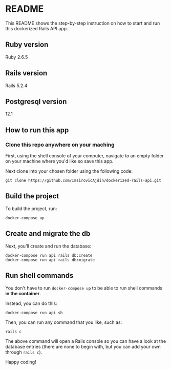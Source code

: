 # README

This README shows the step-by-step instruction on how to start and run this dockerized Rails API app.

## Ruby version

Ruby 2.6.5

## Rails version

Rails 5.2.4

## Postgresql version

12.1

## How to run this app


### Clone this repo anywhere on your maching

First, using the shell console of your computer, navigate to an empty folder on your machine where you'd like so save this app.

Next clone into your chosen folder using the following code:
```
git clone https://github.com/ImsirovicAjdin/dockerized-rails-api.git
```

## Build the project

To build the project, run:
```
docker-compose up
```

## Create and migrate the db

Next, you'll create and run the database:
```
docker-compose run api rails db:create
docker-compose run api rails db:migrate
```

## Run shell commands

You don't have to run `docker-compose up` to be able to run shell commands **in the container**.

Instead, you can do this:
```
docker-compose run api sh
```

Then, you can run any command that you like, such as:
```
rails c
```

The above command will open a Rails console so you can have a look at the database entries (there are none to begin with, but you can add your own through `rails c`).

Happy coding!
